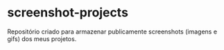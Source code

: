 # screenshot-projects
Repositório criado para armazenar publicamente screenshots (imagens e gifs) dos meus projetos.
